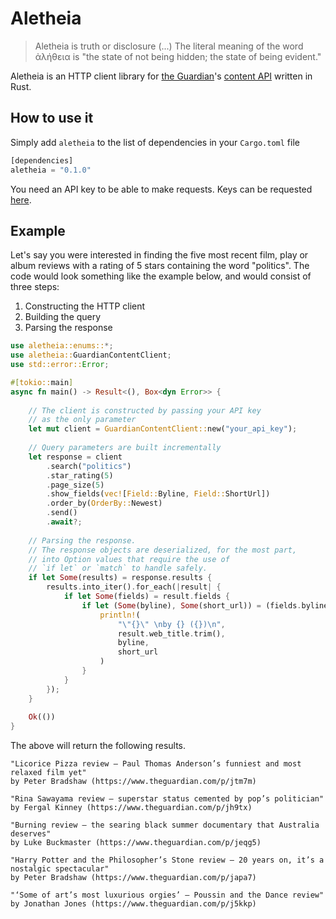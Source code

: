 # Aletheia

> Aletheia is truth or disclosure (...) The literal meaning of the word ἀλήθεια is "the state of not being hidden; the state of being evident."

Aletheia is an HTTP client library for [the Guardian](https://www.theguardian.com)'s [content API](https://open-platform.theguardian.com) written in Rust.

## How to use it
Simply add `aletheia` to the list of dependencies in your `Cargo.toml` file

```rust
[dependencies]
aletheia = "0.1.0"
```

You need an API key to be able to make requests. 
Keys can be requested [here](https://open-platform.theguardian.com/access/). 

## Example

Let's say you were interested in finding the five most recent film, play or album reviews with a rating of 5 stars 
containing the word "politics".
The code would look something like the example below, and would consist of three steps:

1) Constructing the HTTP client
2) Building the query
3) Parsing the response
```rust
use aletheia::enums::*;
use aletheia::GuardianContentClient;
use std::error::Error;

#[tokio::main]
async fn main() -> Result<(), Box<dyn Error>> {
    
    // The client is constructed by passing your API key
    // as the only parameter
    let mut client = GuardianContentClient::new("your_api_key");
    
    // Query parameters are built incrementally
    let response = client
        .search("politics")
        .star_rating(5)
        .page_size(5)
        .show_fields(vec![Field::Byline, Field::ShortUrl])
        .order_by(OrderBy::Newest)
        .send()
        .await?;
    
    // Parsing the response.
    // The response objects are deserialized, for the most part,
    // into Option values that require the use of
    // `if let` or `match` to handle safely.
    if let Some(results) = response.results {
        results.into_iter().for_each(|result| {
            if let Some(fields) = result.fields {
                if let (Some(byline), Some(short_url)) = (fields.byline, fields.short_url) {
                    println!(
                        "\"{}\" \nby {} ({})\n",
                        result.web_title.trim(),
                        byline,
                        short_url
                    )
                }
            }
        });
    }
    
    Ok(())
}
```

The above will return the following results.
```
"Licorice Pizza review – Paul Thomas Anderson’s funniest and most relaxed film yet" 
by Peter Bradshaw (https://www.theguardian.com/p/jtm7m)

"Rina Sawayama review – superstar status cemented by pop’s politician" 
by Fergal Kinney (https://www.theguardian.com/p/jh9tx)

"Burning review – the searing black summer documentary that Australia deserves" 
by Luke Buckmaster (https://www.theguardian.com/p/jeqg5)

"Harry Potter and the Philosopher’s Stone review – 20 years on, it’s a nostalgic spectacular" 
by Peter Bradshaw (https://www.theguardian.com/p/japa7)

"‘Some of art’s most luxurious orgies’ – Poussin and the Dance review" 
by Jonathan Jones (https://www.theguardian.com/p/j5kkp)
```